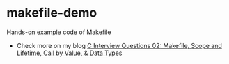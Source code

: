 # makefile-demo
Hands-on example code of Makefile

- Check more on my blog [C Interview Questions 02: Makefile, Scope and Lifetime, Call by Value, & Data Types](https://yc-kuo.medium.com/c-interview-questions-02-makefile-scope-and-lifetime-call-by-value-data-type-f79ccea0af74)